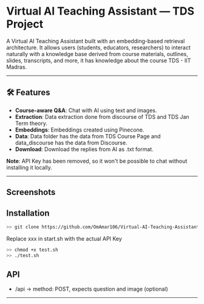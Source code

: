 # Virtual AI Teaching Assistant — TDS Project

A Virtual AI Teaching Assistant built with an embedding-based retrieval architecture. It allows users (students, educators, researchers) to interact naturally with a knowledge base derived from course materials, outlines, slides, transcripts, and more, it has knowledge about the course TDS - IIT Madras.

---

## 🛠️ Features

- **Course-aware Q&A**: Chat with AI using text and images.
- **Extraction**: Data extraction done from discourse of TDS and TDS Jan Term theory.
- **Embeddings**: Embeddings created using Pinecone.
- **Data**: Data folder has the data from TDS Course Page and data_discourse has the data from Discourse.
- **Download**: Download the replies from AI as .txt format.


**Note**: API Key has been removed, so it won't be possible to chat without installing it locally.

---

## Screenshots


## Installation

~~~bash
>> git clone https://github.com/OmAmar106/Virtual-AI-Teaching-Assistant-TDS-Project
~~~

Replace xxx in start.sh with the actual API Key
 
~~~bash
>> chmod +x test.sh
>> ./test.sh
~~~


## API

* /api -> method: POST, expects question and image (optional)

---

